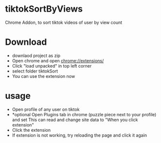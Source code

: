 # tiktokSortByViews
Chrome Addon, to sort tiktok videos of user by view count


# Download

- downlaod project as zip
- Open chrome and open [chrome://extensions/](chrome://extensions/)
- Click "load unpacked" in top left corner
- select folder tiktokSort
- You can use the extension now

# usage
- Open profile of any user on tiktok
- *optional Open Plugins tab in chrome (puzzle piece next to your profile) and set This can read and change site data to "When you click extension"
- Click the extension
- If extension is not working, try reloading the page and click it again
